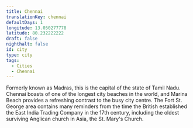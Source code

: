 ```yaml
---
title: Chennai
translationKey: chennai
defaultDays: 1
longitude: 13.050277778
latitude: 80.232222222
draft: false
nighthalt: false
id: city
type: city
tags:
  - Cities
  - Chennai
---
```

Formerly known as Madras, this is the capital of the state of Tamil Nadu. Chennai boasts of one of the longest city beaches in the world, and Marina Beach provides a refreshing contrast to the busy city centre. The Fort St. George area contains many reminders from the time the British established the East India Trading Company in the 17th century, including the oldest surviving Anglican church in Asia, the St. Mary's Church.